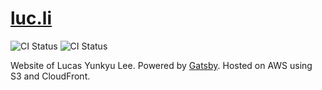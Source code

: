 # [luc.li](https://luc.li)

![CI Status](https://github.com/rocketll/luc.li/workflows/Main%20CI/badge.svg) ![CI Status](https://github.com/rocketll/luc.li/workflows/Development%20CI/badge.svg)

Website of Lucas Yunkyu Lee. Powered by [Gatsby](http://gatsbyjs.com). Hosted on AWS using S3 and CloudFront.